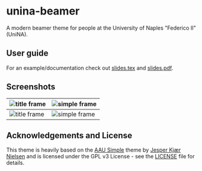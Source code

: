 # unina-beamer
A modern beamer theme for people at the University of Naples "Federico II" (UniNA).

## User guide
For an example/documentation check out [slides.tex](slides.tex) and [slides.pdf](slides.pdf).

## Screenshots
![title frame](/screenshots/title.png)      | ![simple frame](/screenshots/frame.png)
--------------------------------------------|-------------------------------------------
![title frame](/screenshots/mathblocks.png) | ![simple frame](/screenshots/standout.png)

## Acknowledgements and License

This theme is heavily based on the [AAU Simple](https://github.com/jkjaer/aauLatexTemplates/tree/master/aauBeamer/aausimple) theme by [Jesper Kjær Nielsen](https://github.com/jkjaer) and is licensed under the GPL v3 License - see the [LICENSE](LICENSE) file for details.
